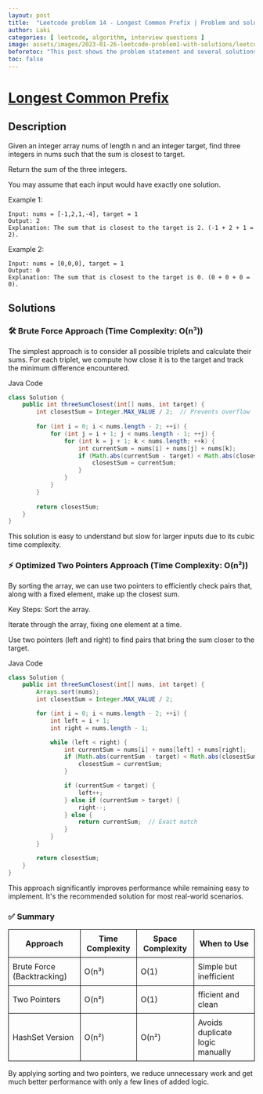 ```yaml
---
layout: post
title:  "Leetcode problem 14 - Longest Common Prefix | Problem and solution"
author: Laki
categories: [ leetcode, algorithm, interview questions ]
image: assets/images/2023-01-26-leetcode-problem1-with-solutions/leetcode_meme1.png
beforetoc: "This post shows the problem statement and several solutions for leetcode Longest Common Prefix problem"
toc: false
---
```


# [Longest Common Prefix](https://leetcode.com/problems/longest-common-prefix)

## Description

Given an integer array nums of length n and an integer target, find three integers in nums such that the sum is closest to target.

Return the sum of the three integers.

You may assume that each input would have exactly one solution.

 

Example 1:
```
Input: nums = [-1,2,1,-4], target = 1
Output: 2
Explanation: The sum that is closest to the target is 2. (-1 + 2 + 1 = 2).
```
Example 2:
```
Input: nums = [0,0,0], target = 1
Output: 0
Explanation: The sum that is closest to the target is 0. (0 + 0 + 0 = 0).
 ```

## Solutions

### 🛠️ Brute Force Approach (Time Complexity: O(n³))
The simplest approach is to consider all possible triplets and calculate their sums. For each triplet, we compute how close it is to the target and track the minimum difference encountered.

Java Code
```java
class Solution {
    public int threeSumClosest(int[] nums, int target) {
        int closestSum = Integer.MAX_VALUE / 2;  // Prevents overflow
        
        for (int i = 0; i < nums.length - 2; ++i) {
            for (int j = i + 1; j < nums.length - 1; ++j) {
                for (int k = j + 1; k < nums.length; ++k) {
                    int currentSum = nums[i] + nums[j] + nums[k];
                    if (Math.abs(currentSum - target) < Math.abs(closestSum - target)) {
                        closestSum = currentSum;
                    }
                }
            }
        }
        
        return closestSum;
    }
}
```
This solution is easy to understand but slow for larger inputs due to its cubic time complexity.

### ⚡ Optimized Two Pointers Approach (Time Complexity: O(n²))
By sorting the array, we can use two pointers to efficiently check pairs that, along with a fixed element, make up the closest sum.

Key Steps:
Sort the array.

Iterate through the array, fixing one element at a time.

Use two pointers (left and right) to find pairs that bring the sum closer to the target.

Java Code
```java
class Solution {
    public int threeSumClosest(int[] nums, int target) {
        Arrays.sort(nums);
        int closestSum = Integer.MAX_VALUE / 2;

        for (int i = 0; i < nums.length - 2; ++i) {
            int left = i + 1;
            int right = nums.length - 1;

            while (left < right) {
                int currentSum = nums[i] + nums[left] + nums[right];
                if (Math.abs(currentSum - target) < Math.abs(closestSum - target)) {
                    closestSum = currentSum;
                }

                if (currentSum < target) {
                    left++;
                } else if (currentSum > target) {
                    right--;
                } else {
                    return currentSum;  // Exact match
                }
            }
        }

        return closestSum;
    }
}
```
This approach significantly improves performance while remaining easy to implement. It's the recommended solution for most real-world scenarios.

### ✅ Summary

<table style="border-collapse: collapse; width: 100%;">
  <thead>
    <tr>
      <th style="border: 1px solid black; padding: 8px;">Approach</th>
      <th style="border: 1px solid black; padding: 8px;">Time Complexity</th>
      <th style="border: 1px solid black; padding: 8px;">Space Complexity</th>
      <th style="border: 1px solid black; padding: 8px;">When to Use</th>
    </tr>
  </thead>
  <tbody>
    <tr>
      <td style="border: 1px solid black; padding: 8px;">Brute Force (Backtracking)</td>
      <td style="border: 1px solid black; padding: 8px;">O(n³)</td>
      <td style="border: 1px solid black; padding: 8px;">O(1)</td>
      <td style="border: 1px solid black; padding: 8px;">Simple but inefficient</td>
    </tr>
    <tr>
      <td style="border: 1px solid black; padding: 8px;">Two Pointers</td>
      <td style="border: 1px solid black; padding: 8px;">O(n²)</td>
      <td style="border: 1px solid black; padding: 8px;">O(1)</td>
      <td style="border: 1px solid black; padding: 8px;">fficient and clean</td>
    </tr>
    <tr>
      <td style="border: 1px solid black; padding: 8px;">HashSet Version</td>
      <td style="border: 1px solid black; padding: 8px;">O(n²)</td>
      <td style="border: 1px solid black; padding: 8px;">O(n²)</td>
      <td style="border: 1px solid black; padding: 8px;">Avoids duplicate logic manually</td>
    </tr>
  </tbody>
</table>

By applying sorting and two pointers, we reduce unnecessary work and get much better performance with only a few lines of added logic.
